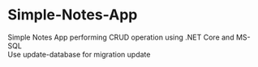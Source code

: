 # Simple-Notes-App
Simple Notes App performing CRUD operation using .NET Core and MS-SQL  
Use update-database for migration update
